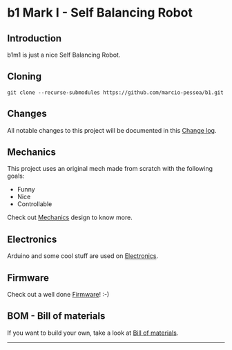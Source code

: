 # b1 Mark I - Self Balancing Robot

## Introduction
b1m1 is just a nice Self Balancing Robot.

## Cloning
```
git clone --recurse-submodules https://github.com/marcio-pessoa/b1.git
```

## Changes
All notable changes to this project will be documented in this [Change log](CHANGELOG.md).

## Mechanics
This project uses an original mech made from scratch with the following goals:
- Funny
- Nice
- Controllable

Check out [Mechanics](Mechanics/README.md) design to know more.

## Electronics
Arduino and some cool stuff are used on [Electronics](Electronics/README.md).

## Firmware
Check out a well done [Firmware](Firmware/README.md)! :-)

## BOM - Bill of materials
If you want to build your own, take a look at [Bill of materials](BOM.md).

---
